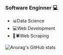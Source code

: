 ### Software Enginner 💻

- 📊Data Science                               
- 💻Web Development
- 🤖🕷Web Scraping
  



![Anurag's GitHub stats](https://github-readme-stats.vercel.app/api?username=nestorsilva00&show_icons=true&theme=merko)
